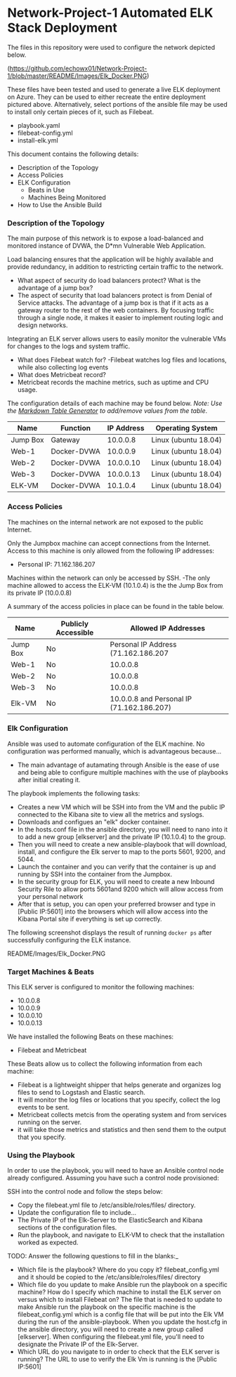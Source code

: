 # Network-Project-1 Automated ELK Stack Deployment

The files in this repository were used to configure the network depicted below.

(https://github.com/echowx01/Network-Project-1/blob/master/README/Images/Elk_Docker.PNG)

These files have been tested and used to generate a live ELK deployment on Azure. They can be used to either recreate the entire deployment pictured above. Alternatively, select portions of the ansible file may be used to install only certain pieces of it, such as Filebeat.

  - playbook.yaml
  - filebeat-config.yml
  - install-elk.yml

This document contains the following details:
- Description of the Topology
- Access Policies
- ELK Configuration
  - Beats in Use
  - Machines Being Monitored
- How to Use the Ansible Build


### Description of the Topology

The main purpose of this network is to expose a load-balanced and monitored instance of DVWA, the D*mn Vulnerable Web Application.

Load balancing ensures that the application will be highly available and provide redundancy, in addition to restricting certain traffic to the network.
- What aspect of security do load balancers protect? What is the advantage of a jump box?
 - The aspect of security that load balancers protect is from Denial of Service attacks. The advantage of a jump box is that if it acts as a gateway router to the rest of the web containers. By focusing traffic through a single node, it makes it easier to implement routing logic and design networks.

Integrating an ELK server allows users to easily monitor the vulnerable VMs for changes to the logs and system traffic.
- What does Filebeat watch for?
  -Filebeat watches log files and locations, while also collecting log events
- What does Metricbeat record?
 - Metricbeat records the machine metrics, such as uptime and CPU usage.

The configuration details of each machine may be found below.
_Note: Use the [Markdown Table Generator](http://www.tablesgenerator.com/markdown_tables) to add/remove values from the table_.

| Name     | Function  | IP Address | Operating System    |
|----------|-----------|------------|---------------------|
| Jump Box | Gateway   | 10.0.0.8   | Linux (ubuntu 18.04)|
| Web-1    |Docker-DVWA| 10.0.0.9   | Linux (ubuntu 18.04)|
| Web-2    |Docker-DVWA| 10.0.0.10  | Linux (ubuntu 18.04)|
| Web-3    |Docker-DVWA| 10.0.0.13  | Linux (ubuntu 18.04)|
| ELK-VM   |Docker-DVWA| 10.1.0.4   | Linux (ubuntu 18.04)|

### Access Policies

The machines on the internal network are not exposed to the public Internet. 

Only the Jumpbox machine can accept connections from the Internet. Access to this machine is only allowed from the following IP addresses:
- Personal IP: 71.162.186.207

Machines within the network can only be accessed by SSH.
-The only machine allowed to access the ELK-VM (10.1.0.4) is the the Jump Box from its private IP (10.0.0.8)

A summary of the access policies in place can be found in the table below.

| Name     | Publicly Accessible | Allowed IP Addresses                     |
|----------|---------------------|------------------------------------------|
| Jump Box |     No              | Personal IP Address (71.162.186.207      |
| Web-1    |     No              | 10.0.0.8                                 |
| Web-2    |     No              | 10.0.0.8                                 |
| Web-3    |     No              | 10.0.0.8                                 |
| Elk-VM   |     No              | 10.0.0.8 and Personal IP (71.162.186.207)|

### Elk Configuration

Ansible was used to automate configuration of the ELK machine. No configuration was performed manually, which is advantageous because...
- The main advantage of autamating through Ansible is the ease of use and being able to configure multiple machines with the use of playbooks after initial creating it.

The playbook implements the following tasks:
- Creates a new VM which will be SSH into from the VM and the public IP connected to the Kibana site to view all the metrics and syslogs.
- Downloads and configues an "elk" docker container.
 - In the hosts.conf file in the ansible directory, you will need to nano into it to add a new group [elkserver] and the private IP (10.1.0.4) to the group. 
- Then you will need to create a new ansible-playbook that will download, install, and configure the Elk server to map to the ports 5601, 9200, and 5044.
- Launch the container and you can verify that the container is up and running by SSH into the container from the Jumpbox.
- In the security group for ELK, you will need to create a new Inbound Security Rile to allow ports 5601and 9200 which will allow access from your personal network
- After that is setup, you can open your preferred browser and type in [Public IP:5601] into the browsers which will allow access into the Kibana Portal site if everything is set up correctly. 

The following screenshot displays the result of running `docker ps` after successfully configuring the ELK instance.

README/Images/Elk_Docker.PNG

### Target Machines & Beats
This ELK server is configured to monitor the following machines:
- 10.0.0.8
- 10.0.0.9
- 10.0.0.10
- 10.0.0.13

We have installed the following Beats on these machines:
- Filebeat and Metricbeat

These Beats allow us to collect the following information from each machine:
- Filebeat is a lightweight shipper that helps generate and organizes log files to send to Logstash and Elastic search.
 - It will monitor the log files or locations that you specify, collect the log events to be sent.
- Metricbeat collects metcis from the operating system and from services running on the server.
 - it will take those metrics and statistics and then send them to the output that you specify.

### Using the Playbook
In order to use the playbook, you will need to have an Ansible control node already configured. Assuming you have such a control node provisioned: 

SSH into the control node and follow the steps below:
- Copy the filebeat.yml file to /etc/ansible/roles/files/ directory.
- Update the configuration file to include...
 - The Private IP of the Elk-Server to the ElasticSearch and Kibana sections of the configuration files.
- Run the playbook, and navigate to ELK-VM to check that the installation worked as expected.

TODO: Answer the following questions to fill in the blanks:_
- Which file is the playbook? Where do you copy it?
 filebeat_config.yml and it should be copied to the /etc/ansible/roles/files/ directory 
- Which file do you update to make Ansible run the playbook on a specific machine? How do I specify which machine to install the ELK server on versus which to install Filebeat on?
 The file that is needed to update to make Ansible run the playbook on the specific machine is the filebeat_config.yml which is a config file that will be put into the Elk VM during the run of the ansible-playbook. When you update the host.cfg in the ansible directory, you will need to create a new group called [elkserver]. When configuring the filebeat.yml file, you'll need to designate the Private IP of the Elk-Server.
- Which URL do you navigate to in order to check that the ELK server is running?
 The URL to use to verify the Elk Vm is running is the [Public IP:5601]
